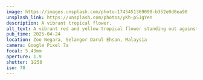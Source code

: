 ```yaml
---
image: https://images.unsplash.com/photo-1745451369098-b352e0d8ea98
unsplash_link: https://unsplash.com/photos/yKh-pSJgYeY
description: A vibrant tropical flower.
alt_text: A vibrant red and yellow tropical flower standing out against a blurred green background of leafy foliage.
pub_time: 2025-04-24
location: Zoo Negara, Selangor Darul Ehsan, Malaysia
camera: Google Pixel 7a
focal: 5.43mm
aperture: 1.9
shutter: 1⁄250
iso: 70
---
```

